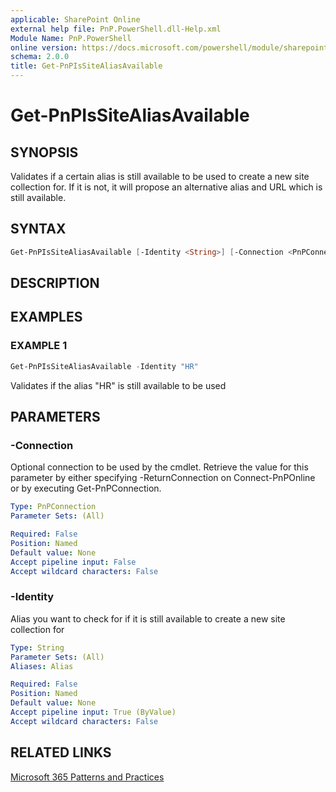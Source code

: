 ```yaml
---
applicable: SharePoint Online
external help file: PnP.PowerShell.dll-Help.xml
Module Name: PnP.PowerShell
online version: https://docs.microsoft.com/powershell/module/sharepoint-pnp/get-pnpissitealiasavailable
schema: 2.0.0
title: Get-PnPIsSiteAliasAvailable
---
```


# Get-PnPIsSiteAliasAvailable

## SYNOPSIS
Validates if a certain alias is still available to be used to create a new site collection for. If it is not, it will propose an alternative alias and URL which is still available.

## SYNTAX

```powershell
Get-PnPIsSiteAliasAvailable [-Identity <String>] [-Connection <PnPConnection>] [<CommonParameters>]
```

## DESCRIPTION

## EXAMPLES

### EXAMPLE 1
```powershell
Get-PnPIsSiteAliasAvailable -Identity "HR"
```

Validates if the alias "HR" is still available to be used

## PARAMETERS

### -Connection
Optional connection to be used by the cmdlet. Retrieve the value for this parameter by either specifying -ReturnConnection on Connect-PnPOnline or by executing Get-PnPConnection.

```yaml
Type: PnPConnection
Parameter Sets: (All)

Required: False
Position: Named
Default value: None
Accept pipeline input: False
Accept wildcard characters: False
```

### -Identity
Alias you want to check for if it is still available to create a new site collection for

```yaml
Type: String
Parameter Sets: (All)
Aliases: Alias

Required: False
Position: Named
Default value: None
Accept pipeline input: True (ByValue)
Accept wildcard characters: False
```

## RELATED LINKS

[Microsoft 365 Patterns and Practices](https://aka.ms/m365pnp)